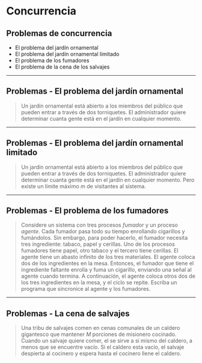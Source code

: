 # Concurrencia

## Problemas de concurrencia

* El problema del jardín ornamental
* El problema del jardín ornamental limitado
* El problema de los fumadores
* El problema de la cena de los salvajes

---

## Problemas - El problema del jardín ornamental

> Un jardín ornamental está abierto a los miembros del público que
> pueden entrar a través de dos torniquetes. El administrador
> quiere determinar cuanta gente está en el jardín en cualquier
> momento.

---

## Problemas - El problema del jardín ornamental limitado

> Un jardín ornamental está abierto a los miembros del público que
> pueden entrar a través de dos torniquetes. El administrador
> quiere determinar cuanta gente está en el jardín en cualquier
> momento. Pero existe un límite máximo $m$ de visitantes al sistema.

---

## Problemas - El problema de los fumadores

> Considere un sistema con tres procesos *fumador* y un
> proceso *agente*. Cada fumador pasa todo su tiempo enrollando
> cigarillos y fumándolos. Sin embargo, para poder hacerlo, el fumador
> necesita tres ingrediente: tabaco, papel y cerillas. Uno de los
> procesos fumadores tiene papel, otro tabaco y el tercero tiene
> cerillas. El agente tiene un abasto infinito de los tres materiales.
> El agente coloca dos de los ingredientes en la mesa. Entonces,
> el fumador que tiene el ingrediente faltante enrolla y fuma un
> cigarillo, enviando una señal al agente cuando termina. A continuación,
> el agente coloca otros dos de los tres ingredientes en la mesa, y el
> ciclo se repite. Escriba un programa que sincronice al agente y
> los fumadores.

---

## Problemas - La cena de salvajes

> Una tribu de salvajes comen en cenas comunales de un caldero gigantesco que
> mantener $M$ porciones de misionero cocinado. Cuando un salvaje quiere comer,
> el se sirve a si mismo del caldero, a menos que se encuentre vacío.
> Si el caldero esta vacío, el salvaje despierta al cocinero y espera hasta
> el cocinero llene el caldero.

